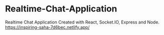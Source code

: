 # Realtime-Chat-Application

Realtime Chat Application Created with React, Socket.IO, Express and Node.
https://inspiring-saha-7d6bec.netlify.app/

